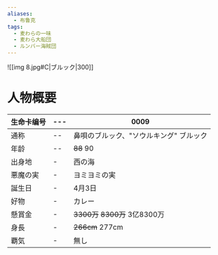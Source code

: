 ```yaml
---
aliases:
  - 布鲁克
tags:
  - 麦わらの一味
  - 麦わら大船団
  - ルンバー海賊団
---
```

![[img 8.jpg#C|ブルック|300]]

# 人物概要

| 生命卡编号 | ---  | 0009                        |
| ----- | --- | --------------------------- |
| 通称    | --   | 鼻唄のブルック、"ソウルキング" ブルック       |
| 年龄    | --   | ~~88~~ 90                   |
| 出身地   | -   | 西の海                         |
| 悪魔の実  | -   | ヨミヨミの実                      |
| 誕生日   | -   | 4月3日                        |
| 好物    | -   | カレー                         |
| 懸賞金   | -   | ~~3300万~~ ~~8300万~~ 3亿8300万 |
| 身長    | -   | ~~266cm~~ 277cm             |
| 覇気    | -   | 無し                          |





